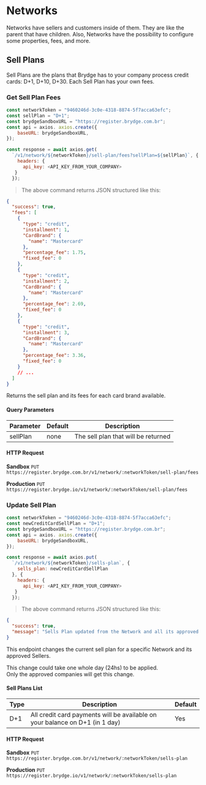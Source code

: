 # Networks

Networks have sellers and customers inside of them. They are like the parent that have children. Also, Networks have the possibility to configure some properties, fees, and more.

## Sell Plans

Sell Plans are the plans that Brydge has to your company process credit cards: D+1, D+10, D+30. Each Sell Plan has your own fees.

### Get Sell Plan Fees

```javascript
const networkToken = "9460246d-3c0e-4318-8874-5f7acca63efc";
const sellPlan = "D+1";
const brydgeSandboxURL = "https://register.brydge.com.br";
const api = axios. axios.create({
    baseURL: brydgeSandboxURL,
});

const response = await axios.get(
  `/v1/network/${networkToken}/sell-plan/fees?sellPlan=${sellPlan}`, {
    headers: {
      api_key: <API_KEY_FROM_YOUR_COMPANY>
   }
  });
```

> The above command returns JSON structured like this:

```json
{
  "success": true,
  "fees": [
    {
      "type": "credit",
      "installment": 1,
      "CardBrand": {
        "name": "Mastercard"
      },
      "percentage_fee": 1.75,
      "fixed_fee": 0
    },
    {
      "type": "credit",
      "installment": 2,
      "CardBrand": {
        "name": "Mastercard"
      },
      "percentage_fee": 2.69,
      "fixed_fee": 0
    },
    {
      "type": "credit",
      "installment": 3,
      "CardBrand": {
        "name": "Mastercard"
      },
      "percentage_fee": 3.36,
      "fixed_fee": 0
    }
    // ...
  ]
}
```

Returns the sell plan and its fees for each card brand available.

#### Query Parameters

| Parameter | Default | Description                         |
| --------- | ------- | ----------------------------------- |
| sellPlan  | none    | The sell plan that will be returned |

#### HTTP Request

**Sandbox**
`PUT https://register.brydge.com.br/v1/network/:networkToken/sell-plan/fees`

**Production**
`PUT https://register.brydge.io/v1/network/:networkToken/sell-plan/fees`

### Update Sell Plan

```javascript
const networkToken = "9460246d-3c0e-4318-8874-5f7acca63efc";
const newCreditCardSellPlan = "D+1";
const brydgeSandboxURL = "https://register.brydge.com.br";
const api = axios. axios.create({
    baseURL: brydgeSandboxURL,
});

const response = await axios.put(
  `/v1/network/${networkToken}/sells-plan`, {
    sells_plan: newCreditCardSellPlan
  }, {
    headers: {
      api_key: <API_KEY_FROM_YOUR_COMPANY>
   }
  });
```

> The above command returns JSON structured like this:

```json
{
  "success": true,
  "message": "Sells Plan updated from the Network and all its approved Sellers"
}
```

This endpoint changes the current sell plan for a specific Network and its approved Sellers.

<aside class=warning>
This change could take one whole day (24hs) to be applied.
</aside>

<aside class=warning>
Only the approved companies will get this change.
</aside>

#### Sell Plans List

| Type | Description                                                                  | Default |
| ---- | ---------------------------------------------------------------------------- | ------- |
| D+1  | All credit card payments will be available on your balance on D+1 (in 1 day) | Yes     |

#### HTTP Request

**Sandbox**
`PUT https://register.brydge.com.br/v1/network/:networkToken/sells-plan`

**Production**
`PUT https://register.brydge.io/v1/network/:networkToken/sells-plan`
